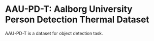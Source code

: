 # AAU-PD-T: Aalborg University Person Detection Thermal Dataset

AAU-PD-T is a dataset for object detection task.